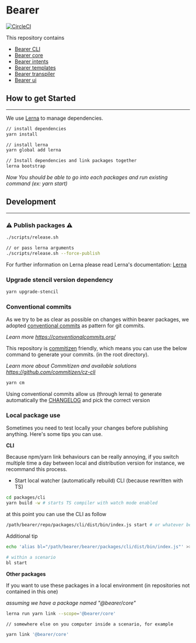# Bearer

[![CircleCI](https://circleci.com/gh/BearerSH/bearer.svg?style=svg&circle-token=a18705e56c8c60cb7a98cc08e1af5be001e4239a)](https://circleci.com/gh/BearerSH/bearer)

This repository contains

- [Bearer CLI](./packages/cli)
- [Bearer core](./packages/core)
- [Bearer intents](./packages/intents)
- [Bearer templates](./packages/templates)
- [Bearer transpiler](./packages/transpiler)
- [Bearer ui](./packages/ui)

## How to get Started

---

We use [Lerna](https://github.com/lerna/lerna) to manage dependencies.

```bash
// install dependencies
yarn install

// install lerna
yarn global add lerna

// Install dependencies and link packages together
lerna bootstrap
```

_Now You should be able to go into each packages and run existing command (ex: yarn start)_

## Development

---

### ⚠️ Publish packages ️⚠️

```bash
./scripts/release.sh

// or pass lerna arguments
./scripts/release.sh --force-publish
```

For further information on Lerna please read Lerna's documentation: [Lerna](https://github.com/lerna/lerna)

### Upgrade stencil version dependency

```bash
yarn upgrade-stencil
```

### Conventional commits

As we try to be as clear as possible on changes within bearer packages, we adopted [conventional commits](https://conventionalcommits.org/) as pattern for git commits.

_Learn more https://conventionalcommits.org/_

This repository is [commitizen](https://github.com/commitizen/cz-cli) friendly, which means you can use the below command to generate your commits. (in the root directory).

_Learn more about Commitizen and available solutions https://github.com/commitizen/cz-cli_

```bash
yarn cm
```

Using conventional commits allow us (through lerna) to generate automatically the [CHANGELOG](./CHANGELOG.md) and pick the correct version

### Local package use

Sometimes you need to test locally your changes before publishing anything. Here's some tips you can use.

**CLI**

Because npm/yarn link behaviours can be really annoying, if you switch multiple time a day between local and distribution version for instance, we recommand this process.

- Start local watcher (automatically rebuild) CLI (because rewritten with TS)

```bash
cd packages/cli
yarn build -w # starts TS compiler with watch mode enabled
```

at this point you can use the CLI as follow

```bash
/path/bearer/repo/packages/cli/dist/bin/index.js start # or whatever bearer command you want
```

Additional tip

```bash
echo 'alias bl="/path/bearer/bearer/packages/cli/dist/bin/index.js"' >> ~/.zshrc # or .bashrc or everything else you use

# within a scenario
bl start
```

**Other packages**

If you want to use these packages in a local environment (in repositories not contained in this one)

_assuming we have a package named "@bearer/core"_

```bash
lerna run yarn link --scope='@bearer/core'

// somewhere else on you computer inside a scenario, for example

yarn link '@bearer/core'
```
